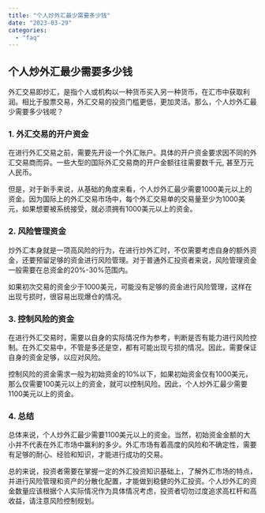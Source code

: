 ```yaml
---
title: "个人炒外汇最少需要多少钱"
date: "2023-03-29"
categories: 
  - "faq"
---
```


## 个人炒外汇最少需要多少钱

外汇交易即炒汇，是指个人或机构以一种货币买入另一种货币，在汇市中获取利润。相比于股票交易，外汇交易的投资门槛更低，更加灵活。那么，个人炒外汇最少需要多少钱呢？

### 1\. 外汇交易的开户资金

在进行外汇交易之前，需要先开设一个外汇账户。具体的开户资金要求因不同的外汇交易商而异。一些大型的国际外汇交易商的开户金额往往需要数千元, 甚至万元人民币。

但是，对于新手来说，从基础的角度来看，个人炒外汇最少需要1000美元以上的资金。因为国际上的外汇交易市场中，每个外汇交易单的交易量至少为1000美元，如果想要被系统接受，就必须拥有1000美元以上的资金。

### 2\. 风险管理资金

炒外汇本身就是一项高风险的行为，在进行炒外汇时，不仅需要考虑自身的额外资金，还要预留足够的资金进行风险管理。对于普通外汇投资者来说，风险管理资金一般需要在总资金的20%-30%范围内。

如果初次交易的资金少于1000美元，可能没有足够的资金进行风险管理，这样在出现亏损时，很容易出现爆仓的情况。

### 3\. 控制风险的资金

在进行外汇交易时，需要以自身的实际情况作为参考，判断是否有能力进行风险控制。在外汇交易中，不管是多还是空，都有可能出现亏损的情况。因此，需要保证自身的资金足够，以应对风险。

控制风险的资金需求一般为初始资金的10%以下，如果初始资金仅有1000美元，那么仅需要100美元以上的资金，就可以控制风险。因此，个人炒外汇最少需要1100美元以上的资金。

### 4\. 总结

总体来说，个人炒外汇最少需要1100美元以上的资金。当然，初始资金金额的大小并不代表在外汇市场中赢利的多少。外汇市场有着高度的风险和不确定性，需要有足够的耐心、经验和知识，才能进行成功的交易。

总的来说，投资者需要在掌握一定的外汇投资知识基础上，了解外汇市场的特点，并进行风险管理和资产的分散化配置，才能做到稳健的外汇投资。个人炒外汇的资金数量应该根据个人实际情况作为具体情况考虑，投资者切勿过度追求高杠杆和高收益，请注意风险控制规划。
